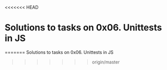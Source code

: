 <<<<<<< HEAD
# Solutions to tasks on 0x06. Unittests in JS
=======
Solutions to tasks on 0x06. Unittests in JS
>>>>>>> origin/master
